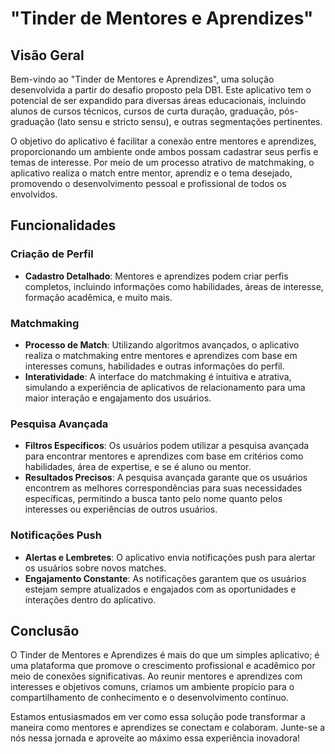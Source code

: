 # "Tinder de Mentores e Aprendizes"

## Visão Geral

Bem-vindo ao "Tinder de Mentores e Aprendizes", uma solução desenvolvida a partir do desafio proposto pela DB1. Este aplicativo tem o potencial de ser expandido para diversas áreas educacionais, incluindo alunos de cursos técnicos, cursos de curta duração, graduação, pós-graduação (lato sensu e stricto sensu), e outras segmentações pertinentes.

O objetivo do aplicativo é facilitar a conexão entre mentores e aprendizes, proporcionando um ambiente onde ambos possam cadastrar seus perfis e temas de interesse. Por meio de um processo atrativo de matchmaking, o aplicativo realiza o match entre mentor, aprendiz e o tema desejado, promovendo o desenvolvimento pessoal e profissional de todos os envolvidos.

## Funcionalidades

### Criação de Perfil
- **Cadastro Detalhado**: Mentores e aprendizes podem criar perfis completos, incluindo informações como habilidades, áreas de interesse, formação acadêmica, e muito mais.

### Matchmaking
- **Processo de Match**: Utilizando algoritmos avançados, o aplicativo realiza o matchmaking entre mentores e aprendizes com base em interesses comuns, habilidades e outras informações do perfil.
- **Interatividade**: A interface do matchmaking é intuitiva e atrativa, simulando a experiência de aplicativos de relacionamento para uma maior interação e engajamento dos usuários.

### Pesquisa Avançada
- **Filtros Específicos**: Os usuários podem utilizar a pesquisa avançada para encontrar mentores e aprendizes com base em critérios como habilidades, área de expertise, e se é aluno ou mentor.
- **Resultados Precisos**: A pesquisa avançada garante que os usuários encontrem as melhores correspondências para suas necessidades específicas, permitindo a busca tanto pelo nome quanto pelos interesses ou experiências de outros usuários.

### Notificações Push
- **Alertas e Lembretes**: O aplicativo envia notificações push para alertar os usuários sobre novos matches.
- **Engajamento Constante**: As notificações garantem que os usuários estejam sempre atualizados e engajados com as oportunidades e interações dentro do aplicativo.

## Conclusão

O Tinder de Mentores e Aprendizes é mais do que um simples aplicativo; é uma plataforma que promove o crescimento profissional e acadêmico por meio de conexões significativas. Ao reunir mentores e aprendizes com interesses e objetivos comuns, criamos um ambiente propício para o compartilhamento de conhecimento e o desenvolvimento contínuo.

Estamos entusiasmados em ver como essa solução pode transformar a maneira como mentores e aprendizes se conectam e colaboram. Junte-se a nós nessa jornada e aproveite ao máximo essa experiência inovadora!

